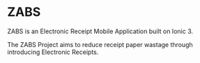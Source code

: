 # ZABS 

ZABS is an Electronic Receipt Mobile Application built on Ionic 3.

The ZABS Project aims to reduce receipt paper wastage through introducing Electronic Receipts. 

